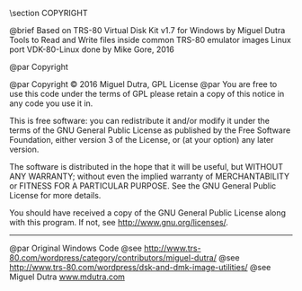 \section COPYRIGHT

@brief Based on TRS-80 Virtual Disk Kit v1.7 for Windows by Miguel Dutra
       Tools to Read and Write files inside common TRS-80 emulator images
       Linux port VDK-80-Linux done by Mike Gore, 2016

@par Copyright

@par Copyright &copy; 2016 Miguel Dutra, GPL License
@par You are free to use this code under the terms of GPL
please retain a copy of this notice in any code you use it in.

This is free software: you can redistribute it and/or modify it under the 
terms of the GNU General Public License as published by the Free Software 
Foundation, either version 3 of the License, or (at your option) any later version.

The software is distributed in the hope that it will be useful,
but WITHOUT ANY WARRANTY; without even the implied warranty of
MERCHANTABILITY or FITNESS FOR A PARTICULAR PURPOSE.  See the
GNU General Public License for more details.

You should have received a copy of the GNU General Public License
along with this program.  If not, see <http://www.gnu.org/licenses/>.
___
@par Original Windows Code
 @see http://www.trs-80.com/wordpress/category/contributors/miguel-dutra/
 @see http://www.trs-80.com/wordpress/dsk-and-dmk-image-utilities/
 @see Miguel Dutra www.mdutra.com

